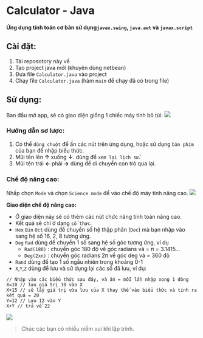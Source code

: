 # **Calculator - Java**
**Ứng dụng tính toán cơ bản sử dụng`javax.swing`, `java.awt` và `javax.script`**

## Cài đặt:
1. Tải reposotory này về
2. Tạo project java mới (khuyên dùng netbean)
3. Đưa file `Calculator.java` vào project
4. Chạy file `Calculator.java` (hàm `main` để chạy đã có trong file)

## Sử dụng:
Ban đầu mở app, sẽ có giao diện giống 1 chiếc máy tính bỏ túi:
![](https://i.imgur.com/TBizBpR.png)

### Hướng dẫn sơ lược:
1. Có thể `dùng chuột` để ấn các nút trên ứng dụng, hoặc sử dụng `bàn phím` của bạn để nhập biểu thức. 
2. Mũi tên lên **↑** xuống **↓**. dùng để `xem lại lịch sử`.
3. Mũi tên trái **←** phải **→** dùng để di chuyển con trỏ qua lại.

### Chế độ nâng cao:
Nhấp chọn `Mode` và chọn `Science mode` để vào chế độ máy tính nâng cao.
![](https://i.imgur.com/eEkz2VX.png)

**Giao diện chế độ nâng cao:**
* Ở giao diện này sẽ có thêm các nút chức năng tính toán nâng cao.
* Kết quả sẽ chỉ ở dạng `số thực`.
* `Hex` `Bin` `Oct` dùng để chuyển số hệ thập phân (`Dec`) mà bạn nhập vào sang hệ số 16, 2, 8 tương ứng.
* `Deg` `Rad` dùng để chuyển 1 số sang hệ số góc tương ứng, ví dụ 
    * `Rad(180)` : chuyển góc 180 độ về góc radians và = π = 3.1415... 
    * `Deg(2xπ)` : chuyển góc radians 2π về góc deg và = 360 độ
* `Rand` dùng để tạo 1 số ngẫu nhiên trong khoảng 0-1
* `X`,`Y`,`Z` dùng để lưu và sử dụng lại các số đã lưu, ví dụ:
```javascript=
// Nhập vào các biểu thức sau đây, và ấn = mỗi lần nhập xong 1 dòng
X=10 // lưu giá trị 10 vào X
X+15 // sẽ lấy giá trị vừa lưu của X thay thế vào biểu thức và tính ra kết quả = 20
Y=12 // Lưu 12 vào Y
X+Y // trả về 22
```

![](https://i.imgur.com/fZrQNPi.png)

> Chúc các bạn có nhiều niềm vui khi lập trình.
